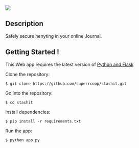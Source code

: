 <img src="app/static/icons/LOGOICON.png" /> 

Description
-------------------

Safely secure henyting in your online Journal.

Getting Started !
-------------------

This Web app requires the latest version of [Python and Flask](http://flask.pocoo.org)

Clone the repository:

`$ git clone https://github.com/superrcoop/stashit.git`

Go into the repository:

`$ cd stashit`

Install dependencies:

`$ pip install -r requirements.txt`

Run the app:

`$ python app.py`



